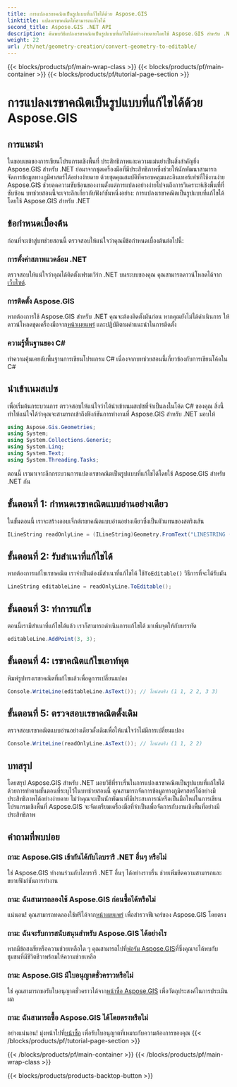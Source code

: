 ```yaml
---
title: การแปลงเรขาคณิตเป็นรูปแบบที่แก้ไขได้ด้วย Aspose.GIS
linktitle: แปลงเรขาคณิตให้สามารถแก้ไขได้
second_title: Aspose.GIS .NET API
description: ค้นพบวิธีแปลงเรขาคณิตเป็นรูปแบบที่แก้ไขได้อย่างง่ายดายโดยใช้ Aspose.GIS สำหรับ .NET เจาะลึกบทช่วยสอนแบบทีละขั้นตอนนี้
weight: 22
url: /th/net/geometry-creation/convert-geometry-to-editable/
---
```


{{< blocks/products/pf/main-wrap-class >}}
{{< blocks/products/pf/main-container >}}
{{< blocks/products/pf/tutorial-page-section >}}

# การแปลงเรขาคณิตเป็นรูปแบบที่แก้ไขได้ด้วย Aspose.GIS

## การแนะนำ
ในขอบเขตของการเขียนโปรแกรมเชิงพื้นที่ ประสิทธิภาพและความแม่นยำเป็นสิ่งสำคัญยิ่ง Aspose.GIS สำหรับ .NET ย่อมาจากชุดเครื่องมือที่มีประสิทธิภาพซึ่งช่วยให้นักพัฒนาสามารถจัดการข้อมูลทางภูมิศาสตร์ได้อย่างง่ายดาย ด้วยชุดคุณสมบัติที่ครอบคลุมและอินเทอร์เฟซที่ใช้งานง่าย Aspose.GIS ช่วยลดความซับซ้อนของงานตั้งแต่การแปลงอย่างง่ายไปจนถึงการวิเคราะห์เชิงพื้นที่ที่ซับซ้อน บทช่วยสอนนี้จะเจาะลึกเกี่ยวกับฟังก์ชันหนึ่งอย่าง: การแปลงเรขาคณิตเป็นรูปแบบที่แก้ไขได้โดยใช้ Aspose.GIS สำหรับ .NET
## ข้อกำหนดเบื้องต้น
ก่อนที่จะเข้าสู่บทช่วยสอนนี้ ตรวจสอบให้แน่ใจว่าคุณมีข้อกำหนดเบื้องต้นต่อไปนี้:
### การตั้งค่าสภาพแวดล้อม .NET
 ตรวจสอบให้แน่ใจว่าคุณได้ติดตั้งเฟรมเวิร์ก .NET บนระบบของคุณ คุณสามารถดาวน์โหลดได้จาก[เว็บไซต์](https://dotnet.microsoft.com/download).
### การติดตั้ง Aspose.GIS
 หากต้องการใช้ Aspose.GIS สำหรับ .NET คุณจะต้องติดตั้งมันก่อน หากคุณยังไม่ได้ดำเนินการ ให้ดาวน์โหลดชุดเครื่องมือจาก[หน้าเผยแพร่](https://releases.aspose.com/gis/net/) และปฏิบัติตามคำแนะนำในการติดตั้ง
### ความรู้พื้นฐานของ C#
ทำความคุ้นเคยกับพื้นฐานการเขียนโปรแกรม C# เนื่องจากบทช่วยสอนนี้เกี่ยวข้องกับการเขียนโค้ดใน C#

## นำเข้าเนมสเปซ
เพื่อเริ่มต้นกระบวนการ ตรวจสอบให้แน่ใจว่าได้นำเข้าเนมสเปซที่จำเป็นลงในโค้ด C# ของคุณ สิ่งนี้ทำให้แน่ใจได้ว่าคุณจะสามารถเข้าถึงฟังก์ชันการทำงานที่ Aspose.GIS สำหรับ .NET มอบให้

```csharp
using Aspose.Gis.Geometries;
using System;
using System.Collections.Generic;
using System.Linq;
using System.Text;
using System.Threading.Tasks;
```

ตอนนี้ เรามาเจาะลึกกระบวนการแปลงเรขาคณิตเป็นรูปแบบที่แก้ไขได้โดยใช้ Aspose.GIS สำหรับ .NET กัน
## ขั้นตอนที่ 1: กำหนดเรขาคณิตแบบอ่านอย่างเดียว
ในขั้นตอนนี้ เราจะสร้างออบเจ็กต์เรขาคณิตแบบอ่านอย่างเดียวซึ่งเป็นตัวแทนของสตริงเส้น
```csharp
ILineString readOnlyLine = (ILineString)Geometry.FromText("LINESTRING (1 1, 2 2)");
```
## ขั้นตอนที่ 2: รับสำเนาที่แก้ไขได้
 หากต้องการแก้ไขเรขาคณิต เราจำเป็นต้องมีสำเนาที่แก้ไขได้ ใช้`ToEditable()` วิธีการที่จะได้รับมัน
```csharp
LineString editableLine = readOnlyLine.ToEditable();
```
## ขั้นตอนที่ 3: ทำการแก้ไข
ตอนนี้เรามีสำเนาที่แก้ไขได้แล้ว เราก็สามารถดำเนินการแก้ไขได้ มาเพิ่มจุดให้กับบรรทัด
```csharp
editableLine.AddPoint(3, 3);
```
## ขั้นตอนที่ 4: เรขาคณิตแก้ไขเอาท์พุต
พิมพ์รูปทรงเรขาคณิตที่แก้ไขแล้วเพื่อดูการเปลี่ยนแปลง
```csharp
Console.WriteLine(editableLine.AsText()); // ไลน์สตริง (1 1, 2 2, 3 3)
```
## ขั้นตอนที่ 5: ตรวจสอบเรขาคณิตดั้งเดิม
ตรวจสอบเรขาคณิตแบบอ่านอย่างเดียวดั้งเดิมเพื่อให้แน่ใจว่าไม่มีการเปลี่ยนแปลง
```csharp
Console.WriteLine(readOnlyLine.AsText()); // ไลน์สตริง (1 1, 2 2)
```

## บทสรุป
โดยสรุป Aspose.GIS สำหรับ .NET มอบวิธีที่ราบรื่นในการแปลงเรขาคณิตเป็นรูปแบบที่แก้ไขได้ ด้วยการทำตามขั้นตอนที่ระบุไว้ในบทช่วยสอนนี้ คุณสามารถจัดการข้อมูลทางภูมิศาสตร์ได้อย่างมีประสิทธิภาพได้อย่างง่ายดาย ไม่ว่าคุณจะเป็นนักพัฒนาที่มีประสบการณ์หรือเป็นมือใหม่ในการเขียนโปรแกรมเชิงพื้นที่ Aspose.GIS จะจัดเตรียมเครื่องมือที่จำเป็นเพื่อจัดการกับงานเชิงพื้นที่อย่างมีประสิทธิภาพ
## คำถามที่พบบ่อย
### ถาม: Aspose.GIS เข้ากันได้กับไลบรารี .NET อื่นๆ หรือไม่
ใช่ Aspose.GIS ทำงานร่วมกับไลบรารี .NET อื่นๆ ได้อย่างราบรื่น ช่วยเพิ่มขีดความสามารถและขยายฟังก์ชันการทำงาน
### ถาม: ฉันสามารถลองใช้ Aspose.GIS ก่อนซื้อได้หรือไม่
 แน่นอน! คุณสามารถทดลองใช้ฟรีได้จาก[หน้าเผยแพร่](https://releases.aspose.com/) เพื่อสำรวจฟีเจอร์ของ Aspose.GIS โดยตรง
### ถาม: ฉันจะรับการสนับสนุนสำหรับ Aspose.GIS ได้อย่างไร
 หากมีข้อสงสัยหรือความช่วยเหลือใด ๆ คุณสามารถไปที่[ฟอรัม Aspose.GIS](https://forum.aspose.com/c/gis/33)ที่ซึ่งคุณจะได้พบกับชุมชนที่มีชีวิตชีวาพร้อมให้ความช่วยเหลือ
### ถาม: Aspose.GIS มีใบอนุญาตชั่วคราวหรือไม่
 ใช่ คุณสามารถขอรับใบอนุญาตชั่วคราวได้จาก[หน้าซื้อ Aspose.GIS](https://purchase.aspose.com/temporary-license/) เพื่อวัตถุประสงค์ในการประเมินผล
### ถาม: ฉันสามารถซื้อ Aspose.GIS ได้โดยตรงหรือไม่
 อย่างแน่นอน! มุ่งหน้าไปที่[หน้าซื้อ](https://purchase.aspose.com/buy) เพื่อรับใบอนุญาตที่เหมาะกับความต้องการของคุณ
{{< /blocks/products/pf/tutorial-page-section >}}

{{< /blocks/products/pf/main-container >}}
{{< /blocks/products/pf/main-wrap-class >}}

{{< blocks/products/products-backtop-button >}}
